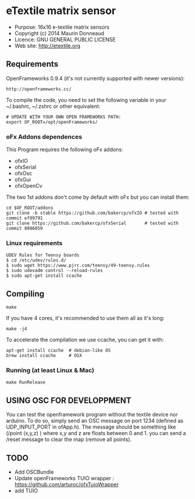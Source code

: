 # eTextile matrix sensor

- Purpose: 16x16 e-textile matrix sensors
- Copyright (c) 2014 Maurin Donneaud
- Licence: GNU GENERAL PUBLIC LICENSE
- Web site: http://etextile.org

## Requirements
OpenFrameworks 0.9.4 (it's not currently supported with newer versions):

    http://openframeworks.cc/

To compile the code, you need to set the following variable in your ~/.bashrc, ~/.zshrc or other equivalent:

    # UPDATE WITH YOUR OWN OPEN FRAMEWORKS PATH:
    export OF_ROOT=/opt/openFrameworks/

### oFx Addons dependences
This Program requires the following oFx addons:
 - ofxIO
 - ofxSerial
 - ofxOsc
 - ofxGui
 - ofxOpenCv

The two 1st addons don't come by default with oFx but you can install them:

    cd $OF_ROOT/addons
    git clone -b stable https://github.com/bakercp/ofxIO # tested with commit ef09791
    git clone https://github.com/bakercp/ofxSerial       # tested with commit 8086059

### Linux requirements
    UDEV Rules for Teensy boards
    $ cd /etc/udev/rules.d/
    $ sudo wget https://www.pjrc.com/teensy/49-teensy.rules
    $ sudo udevadm control --reload-rules
    $ sudo apt-get install ccache

## Compiling

    make

If you have 4 cores, it's recommended to use them all as it's long:

    make -j4

To accelerate the compilation we use ccache, you can get it with:

    apt-get install ccache  # debian-like OS
    brew install ccache     # OSX


### Running (at least Linux & Mac)

    make RunRelease


## USING OSC FOR DEVELOPPMENT
You can test the openframework program without the textile device nor arduino.
To do so, simply send an OSC message on port 1234 (defined as UDP_INPUT_PORT in ofApp.h).
The message should be something like (/point (x,y,z) ) where x,y and z are floats between 0 and 1.
you can send a /reset message to clear the map (remove all points).


## TODO
- Add OSCBundle
- Update openFrameworks TUIO wrapper : https://github.com/arturoc/ofxTuioWrapper
- add TUIO
